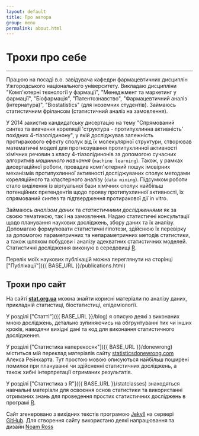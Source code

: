 ```yaml
---
layout: default
title: Про автора
group: menu
permalink: about.html
---
```


# Трохи про себе #
- - -

Працюю на посаді в.о. завідувача кафедри фармацевтичних дисциплін Ужгородського національного університету. Викладаю дисципліни "Комп'ютерні технології у фармації", "Менеджмент та маркетинг у фармації", "Біофармація", "Патентознавство", "Фармацевтичний аналіз (інтернатура)", "Biostatistics" (для іноземних студентів). Займаюсь статистичним фрілансом (статистичний аналіз на замовлення).

У 2014 захистив кандидатську дисертацію на тему "Спрямований синтез та вивчення кореляції 'структура - протипухлинна активність' похідних 4-тіазолідинону", у якій досліджував залежність протиракового ефекту сполук від їх молекулярної структури, створював математичні моделі для прогнозування протипухлинної активності хімічних речовин з класу 4-тіазолідинонів за допомогою сучасних алгоритмів *машинного навчання* (`machine learning`). Також, у рамках дисертаційної роботи, провадив комп'ютерний пошук імовірних механізмів протипухлинної активності досліджуваних сполук методами кореляційного та кластерного аналізу (`data mining`).
Підсумком роботи стало виділення із віртуальної бази хімічних сполук найбільш потенційних претендентів щодо прояву протипухлинної активності, їх спрямований синтез та підтвердження протиракової дії in vitro.

Займаюсь *аналізом даних* та *статистичними дослідженнями* як за своєю тематикою, так і на замовлення. Надаю статистичні консультації щодо планування наукових досліджень, збору даних та їх аналізу. Допомагаю формулювати статистичні гіпотези, здійснюю їх перевірку за допомогою параметричних та непараметричних методів статистики, а також шляхом побудови і аналізу адекватних статистичних моделей. Статистичні дослідження виконую в середовищі [R](http://www.r-project.org/).

Перелік моїх наукових публікацій можна переглянути на сторінці ["Публікації"]({{ BASE_URL }}/publications.html)

## Трохи про сайт
На сайті [**stat.org.ua**](http://stat.org.ua) можна знайти корисні матеріали по аналізу даних, прикладній статистиці, біостатистиці, епідеміології.

У розділі ["Статті"]({{ BASE_URL }}/blog) я описую деякі з виконаних мною досліджень, детально зупиняючись на обгрунтуванні тих чи інших кроків, наводячи вихідні дані та код для виконання статистичного дослідження.

У розділі ["Статистика наперекосяк"]({{ BASE_URL }}/donewrong) міститься мій переклад матеріалів сайту [statisticsdonewrong.com](http://statisticsdonewrong.com) Алекса Рейнхарта. Тут простою мовою описуються найбільш поширені помилки при плануванні чи здійсненні статистичних досліджень, а також хибні інтерпретації отриманих результатів.

У розділі ["Статистика з R"]({{ BASE_URL }}/statclasses) знаходяться навчальні матеріали для освоєння основ статистики та використанні отриманих знань для проведення простих статистичних досліджень в програмі [R](http://www.r-project.org/).

Сайт згенеровано з вихідних текстів програмою [Jekyll](http://jekyllrb.com) на сервері [GitHub](http://github.com). Для створення сайту використано деякі напрацювання та дизайн [Noam Ross](http://noamross.net)

